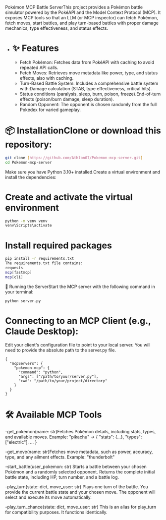 Pokémon MCP Battle ServerThis project provides a Pokémon battle simulator powered by the PokéAPI and the Model Context Protocol (MCP). It exposes MCP tools so that an LLM (or MCP inspector) can fetch Pokémon, fetch moves, start battles, and play turn-based battles with proper damage mechanics, type effectiveness, and status effects.

- # ✨ Features
  - Fetch Pokémon: Fetches data from PokéAPI with caching to avoid repeated API calls.
  - Fetch Moves: Retrieves move metadata like power, type, and status effects, also with caching.
  - Turn-Based Battle System: Includes a comprehensive battle system with:Damage calculation (STAB, type effectiveness, critical hits).
  - Status conditions (paralysis, sleep, burn, poison, freeze).End-of-turn effects (poison/burn damage, sleep duration).
  - Random Opponent: The opponent is chosen randomly from the full Pokédex for varied gameplay.

# 📦 InstallationClone or download this repository:
```bash
git clone [https://github.com/Athlon07/Pokemon-mcp-server.git]
cd Pokemon-mcp-server
```
Make sure you have Python 3.10+ installed.Create a virtual environment and install the dependencies:

# Create and activate the virtual environment
```bash
python -m venv venv
venv\Scripts\activate
```
# Install required packages
```bash
pip install -r requirements.txt
The requirements.txt file contains:
requests
mcp[fastmcp]
mcp[cli]
```
🚀 Running the ServerStart the MCP server with the following command in your terminal:
```bash
python server.py
```
# Connecting to an MCP Client (e.g., Claude Desktop):
Edit your client's configuration file to point to your local server. You will need to provide the absolute path to the server.py file.

```claude_desktop_config.json:
{
  "mcpServers": {
    "pokemon-mcp": {
      "command": "python",
      "args": ["/path/to/your/server.py"],
      "cwd": "/path/to/your/project/directory"
    }
  }
}
```

# 🛠️ Available MCP Tools
-get_pokemon(name: str)Fetches Pokémon details, including stats, types, and available moves.
Example: "pikachu" → { "stats": {...}, "types": ["electric"], ... }

-get_move(name: str)Fetches move metadata, such as power, accuracy, type, and any ailment effects.
Example: "thunderbolt"

-start_battle(user_pokemon: str)
Starts a battle between your chosen Pokémon and a randomly selected opponent. Returns the complete initial battle state, including HP, turn number, and a battle log.

-play_turn(state: dict, move_user: str)
Plays one turn of the battle. You provide the current battle state and your chosen move. The opponent will select and execute its move automatically.

-play_turn_chance(state: dict, move_user: str)
This is an alias for play_turn for compatibility purposes. It functions identically.
